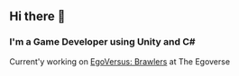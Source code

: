 ## Hi there 👋

### I'm a Game Developer using Unity and C#

Current'y working on [EgoVersus: Brawlers](https://theegoverse.com/games/brawlers) at The Egoverse 
